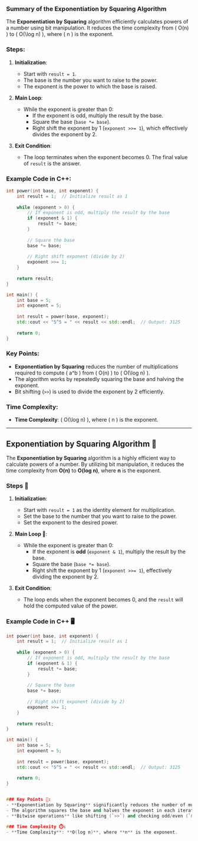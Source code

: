 ### Summary of the Exponentiation by Squaring Algorithm

The **Exponentiation by Squaring** algorithm efficiently calculates powers of a number using bit manipulation. It reduces the time complexity from \( O(n) \) to \( O(\log n) \), where \( n \) is the exponent.

### Steps:

1. **Initialization**:
   - Start with `result = 1`.
   - The base is the number you want to raise to the power.
   - The exponent is the power to which the base is raised.

2. **Main Loop**:
   - While the exponent is greater than 0:
     - If the exponent is odd, multiply the result by the base.
     - Square the base (`base *= base`).
     - Right shift the exponent by 1 (`exponent >>= 1`), which effectively divides the exponent by 2.

3. **Exit Condition**:
   - The loop terminates when the exponent becomes 0. The final value of `result` is the answer.

### Example Code in C++:

```cpp
int power(int base, int exponent) {
    int result = 1;  // Initialize result as 1
    
    while (exponent > 0) {
        // If exponent is odd, multiply the result by the base
        if (exponent & 1) {
            result *= base;
        }
        
        // Square the base
        base *= base;
        
        // Right shift exponent (divide by 2)
        exponent >>= 1;
    }
    
    return result;
}

int main() {
    int base = 5;
    int exponent = 5;
    
    int result = power(base, exponent);
    std::cout << "5^5 = " << result << std::endl;  // Output: 3125
    
    return 0;
}
```

### Key Points:
- **Exponentiation by Squaring** reduces the number of multiplications required to compute \( a^b \) from \( O(n) \) to \( O(\log n) \).
- The algorithm works by repeatedly squaring the base and halving the exponent.
- Bit shifting (`>>`) is used to divide the exponent by 2 efficiently.

### Time Complexity:
- **Time Complexity**: \( O(\log n) \), where \( n \) is the exponent.

---

## Exponentiation by Squaring Algorithm 🔢

The **Exponentiation by Squaring** algorithm is a highly efficient way to calculate powers of a number. By utilizing bit manipulation, it reduces the time complexity from **O(n)** to **O(log n)**, where **n** is the exponent.

### Steps 📝

1. **Initialization**:
   - Start with `result = 1` as the identity element for multiplication.
   - Set the base to the number that you want to raise to the power.
   - Set the exponent to the desired power.

2. **Main Loop 🔄**:
   - While the exponent is greater than 0:
     - If the exponent is **odd** (`exponent & 1`), multiply the result by the base.
     - Square the base (`base *= base`).
     - Right shift the exponent by 1 (`exponent >>= 1`), effectively dividing the exponent by 2.

3. **Exit Condition**:
   - The loop ends when the exponent becomes 0, and the `result` will hold the computed value of the power.

### Example Code in C++ 🖥️

```cpp
int power(int base, int exponent) {
    int result = 1;  // Initialize result as 1
    
    while (exponent > 0) {
        // If exponent is odd, multiply the result by the base
        if (exponent & 1) {
            result *= base;
        }
        
        // Square the base
        base *= base;
        
        // Right shift exponent (divide by 2)
        exponent >>= 1;
    }
    
    return result;
}

int main() {
    int base = 5;
    int exponent = 5;
    
    int result = power(base, exponent);
    std::cout << "5^5 = " << result << std::endl;  // Output: 3125
    
    return 0;
}


### Key Points 🧠:
- **Exponentiation by Squaring** significantly reduces the number of multiplications needed to compute \( a^b \).
- The algorithm squares the base and halves the exponent in each iteration, resulting in logarithmic time complexity.
- **Bitwise operations** like shifting (`>>`) and checking odd/even (`& 1`) make the algorithm both efficient and elegant.

### Time Complexity ⏱️:
- **Time Complexity**: **O(log n)**, where **n** is the exponent.
```

